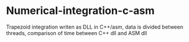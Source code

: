 # Numerical-integration-c-asm
Trapezoid integration writen as DLL in C++/asm, data is divided between threads, comparison of time between C++ dll and ASM dll  
